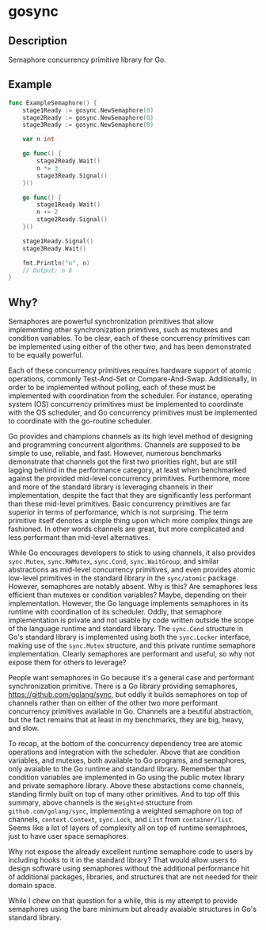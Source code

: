 # gosync

## Description

Semaphore concurrency primitive library for Go.

## Example

```Go
func ExampleSemaphore() {
    stage1Ready := gosync.NewSemaphore(0)
    stage2Ready := gosync.NewSemaphore(0)
    stage3Ready := gosync.NewSemaphore(0)

    var n int

    go func() {
        stage2Ready.Wait()
        n *= 3
        stage3Ready.Signal()
    }()

    go func() {
        stage1Ready.Wait()
        n += 2
        stage2Ready.Signal()
    }()

    stage1Ready.Signal()
    stage3Ready.Wait()

    fmt.Println("n", n)
    // Output: n 6
}
```

## Why?

Semaphores are powerful synchronization primitives that allow
implementing other synchronization primitives, such as mutexes and
condition variables.  To be clear, each of these concurrency
primitives can be implemented using either of the other two, and has
been demonstrated to be equally powerful.

Each of these concurrency primitives requires hardware support of
atomic operations, commonly Test-And-Set or Compare-And-Swap.
Additionally, in order to be implemented without polling, each of
these must be implemented with coordination from the scheduler.  For
instance, operating system (OS) concurrency primitives must be
implemented to coordinate with the OS scheduler, and Go concurrency
primitives must be implemented to coordinate with the go-routine
scheduler.

Go provides and champions channels as its high level method of
designing and programming concurrent algorithms.  Channels are
supposed to be simple to use, reliable, and fast.  However, numerous
benchmarks demonstrate that channels got the first two priorities
right, but are still lagging behind in the performance category, at
least when benchmarked against the provided mid-level concurrency
primitives.  Furthermore, more and more of the standard library is
leveraging channels in their implementation, despite the fact that
they are significantly less performant than these mid-level
primitives.  Basic concurrency primitives are far superior in terms of
performance, which is not surprising.  The term primitive itself
denotes a simple thing upon which more complex things are fashioned.
In other words channels are great, but more complicated and less
performant than mid-level alternatives.

While Go encourages developers to stick to using channels, it also
provides `sync.Mutex`, `sync.RWMutex`, `sync.Cond`, `sync.WaitGroup`,
and similar abstractions as mid-level concurrency primitives, and even
provides atomic low-level primitives in the standard library in the
`sync/atomic` package.  However, semaphores are notably absent.  Why
is this?  Are semaphores less efficient than mutexes or condition
variables?  Maybe, depending on their implementation.  However, the Go
language implements semaphores in its runtime with coordination of its
scheduler.  Oddly, that semaphore implementation is private and not
usable by code written outside the scope of the language runtime and
standard library.  The `sync.Cond` structure in Go's standard library
is implemented using both the `sync.Locker` interface, making use of
the `sync.Mutex` structure, and this private runtime semaphore
implementation.  Clearly semaphores are performant and useful, so why
not expose them for others to leverage?

People want semaphores in Go because it's a general case and
performant synchronization primitive.  There is a Go library providing
semaphores, https://github.com/golang/sync, but oddly it builds
semaphores on top of channels rather than on either of the other two
more performant concurrency primitives available in Go.  Channels are
a beutiful abstraction, but the fact remains that at least in my
benchmarks, they are big, heavy, and slow.

To recap, at the bottom of the concurrency dependency tree are atomic
operations and integration with the scheduler.  Above that are
condition variables, and mutexes, both available to Go programs, and
semaphores, only avaiable to the Go runtime and standard library.
Remember that condition variables are implemented in Go using the
public mutex library and private semaphore library.  Above these
abstactions come channels, standing firmly built on top of many other
primitives.  And to top off this summary, above channels is the
`Weighted` structure from `github.com/golang/sync`, implementing a
weighted semaphore on top of channels, `context.Context`, `sync.Lock`,
and `List` from `container/list`.  Seems like a lot of layers of
complexity all on top of runtime semaphroes, just to have user space
semaphores.

Why not expose the already excellent runtime semaphore code to users
by including hooks to it in the standard library?  That would allow
users to design software using semaphores without the additional
performance hit of additional packages, libraries, and structures that
are not needed for their domain space.

While I chew on that question for a while, this is my attempt to
provide semaphores using the bare minimum but already avaiable
structures in Go's standard library.
